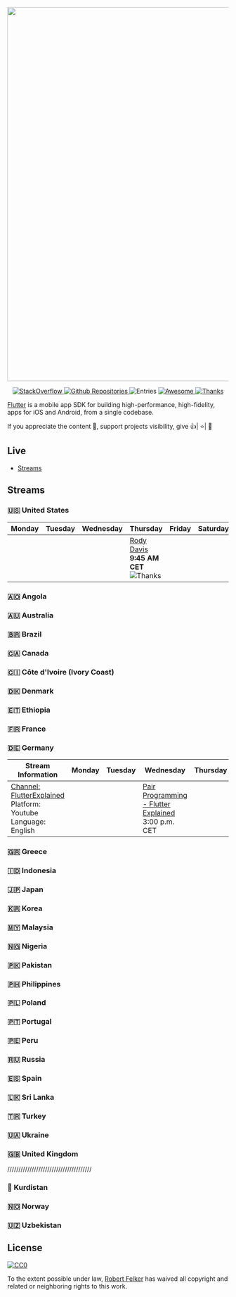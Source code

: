 [<img src="https://user-images.githubusercontent.com/1295961/45949308-cbb2f680-bffb-11e8-8054-28c35ed6d132.png" align="center" width="850">](https://flutter.dev/)

<p align="center">
  <a href="https://stackoverflow.com/questions/tagged/flutter?sort=votes">
    <img alt="StackOverflow" src="https://img.shields.io/badge/StackOverflow-16,410-orange.svg" />
  </a>
  <a href="https://github.com/search?q=flutter+language%3Adart&type=Repositories">
    <img alt="Github Repositories" src="https://img.shields.io/badge/Repos-101895-brightgreen.svg" />
  </a>
  <img alt="Entries" src="https://img.shields.io/badge/Items-342-lightgrey.svg" />
  <a href="https://github.com/sindresorhus/awesome">
    <img alt="Awesome" src="https://cdn.rawgit.com/sindresorhus/awesome/d7305f38d29fed78fa85652e3a63e154dd8e8829/media/badge.svg" />
  </a>
  <a href="https://saythanks.io/to/Solido" target="_blank">
    <img alt="Thanks" src="https://img.shields.io/badge/Say%20Thanks-!-1EAEDB.svg" />
  </a>
</p>


<a href="https://flutter.dev/">Flutter</a> is a mobile app SDK for building high-performance, high-fidelity, apps for iOS and Android, from a single codebase.

If you appreciate the content 📖, support projects visibility, give 👍| ⭐| 👏


## Live

- [Streams](#streams)

## Streams



### 🇺🇸 United States

| Monday          | Tuesday         | Wednesday       | Thursday        | Friday          | Saturday        | Sunday              
| --------------- | --------------- | --------------- | --------------- | --------------- | --------------- | ---------------
|        |        |        | [Rody Davis](https://www.youtube.com/channel/UCqc2elhr0N52GVsyNaWtLvA) **9:45 AM	CET** <img alt="Thanks" src="https://img.shields.io/badge/streaming-now-green.svg" />      |        |        |    
    

### 🇦🇴 Angola


### 🇦🇺 Australia


### 🇧🇷 Brazil


### 🇨🇦 Canada


### 🇨🇮 Côte d'Ivoire (Ivory Coast)


### 🇩🇰 Denmark


### 🇪🇹 Ethiopia


### 🇫🇷 France


### 🇩🇪 Germany

| Stream Information                                                                                          | Monday | Tuesday | Wednesday                                                                               | Thursday | Friday | Saturday                                                                            | Sunday |
| ----------------------------------------------------------------------------------------------------------- | ------ | ------- | --------------------------------------------------------------------------------------- | -------- | ------ | ----------------------------------------------------------------------------------- | ------ |
| [Channel: FlutterExplained](https://youtube/c/flutterexplained)<br/>Platform: Youtube<br/>Language: English |        |         | [Pair Programming - Flutter Explained](https://flutterexplained.live)<br/>3:00 p.m. CET |          |        | [Solo Programming / Just Chatting](https://flutterexplained.live)<br/>3:00 p.m. CET |        |

### 🇬🇷 Greece


### 🇮🇩 Indonesia


### 🇯🇵 Japan


### 🇰🇷 Korea


### 🇲🇾 Malaysia


### 🇳🇬 Nigeria


### 🇵🇰 Pakistan


### 🇵🇭 Philippines


### 🇵🇱 Poland


### 🇵🇹 Portugal


### 🇵🇪 Peru


### 🇷🇺 Russia


### 🇪🇸 Spain


### 🇱🇰 Sri Lanka


### 🇹🇷 Turkey


### 🇺🇦 Ukraine


### 🇬🇧 United Kingdom

//////////////////////////////////////

### 🏴 Kurdistan


### 🇳🇴 Norway


### 🇺🇿 Uzbekistan


## License

[![CC0](http://mirrors.creativecommons.org/presskit/buttons/88x31/svg/cc-zero.svg)](https://creativecommons.org/publicdomain/zero/1.0/)

To the extent possible under law, [Robert Felker](https://www.linkedin.com/in/robert-felker/) has waived all copyright and related or neighboring rights to this work.
